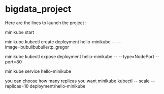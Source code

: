 # bigdata_project

Here are the lines to launch the project :

minikube start

minikube kubectl create deployment hello-minikube -- --image=bubulibubulle/tp_gregor

minikube kubectl expose deployment hello-minikube -- --type=NodePort --port=80

minikube service hello-minikube


you can choose how many replicas you want
minikube kubectl -- scale --replicas=10 deployment/hello-minikube
